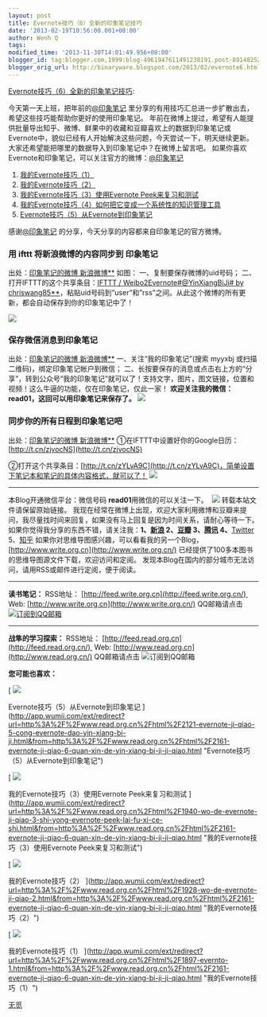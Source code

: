 ```yaml
---
layout: post
title: Evernote技巧（6）全新的印象笔记技巧
date: '2013-02-19T10:56:00.001+08:00'
author: Wenh Q
tags:
modified_time: '2013-11-30T14:01:49.956+08:00'
blogger_id: tag:blogger.com,1999:blog-4961947611491238191.post-8914825289728379851
blogger_orig_url: http://binaryware.blogspot.com/2013/02/evernote6.html
---
```

[Evernote技巧（6）全新的印象笔记技巧](http://www.read.org.cn/html/2161-evernote-ji-qiao-6-quan-xin-de-yin-xiang-bi-ji-ji-qiao.html):

今天第一天上班，把年前的[@印象笔记](http://weibo.com/yinxiangbiji)
里分享的有用技巧汇总进一步扩散出去，希望这些技巧能帮助你更好的使用印象笔记。
年前在微博上提过，希望有人能提供批量导出知乎、微博、鲜果中的收藏和豆瓣喜欢上的数据到印象笔记或Evernote中，貌似已经有人开始解决这些问题，今天尝试一下，明天继续更新。
大家还希望能把哪里的数据导入到印象笔记中？在微博上留言吧。
如果你喜欢Evernote和印象笔记，可以关注官方的微博：[@印象笔记](mailto:Evernote@%E5%8D%B0%E8%B1%A1%E7%AC%94%E8%AE%B0)


1.  [我的Evernote技巧（1）](http://www.read.org.cn/html/1897-evernto-1.html)
2.  [我的Evernote技巧（2）](http://www.read.org.cn/html/1928-wo-de-evernote-ji-qiao-2.html)
3.  [我的Evernote技巧（3）使用Evernote
    Peek来复习和测试](http://www.read.org.cn/html/1940-wo-de-evernote-ji-qiao-3-shi-yong-evernote-peek-lai-fu-xi-ce-shi.html)
4.  [我的Evernote技巧（4）如何把它变成一个系统性的知识管理工具](http://www.read.org.cn/html/1980-wo-de-evernote-ji-qiao-4-ru-ba-ta-bian-cheng-yi-ge-xi-tong-xing-de-zhi-shi-guan-li-gong-ju.html)
5.  [Evernote技巧（5）从Evernote到印象笔记](http://www.read.org.cn/html/2121-evernote-ji-qiao-5-cong-evernote-dao-yin-xiang-bi-ji.html)

感谢[@印象笔记](http://weibo.com/yinxiangbiji)
的分享，今天分享的内容都来自印象笔记的官方微博。


### **用 ifttt 将新浪微博的内容同步到 印象笔记**

出处：[印象笔记的微博 新浪微博**](http://weibo.com/yinxiangbiji)
如图：
一、复制要保存微博的uid号码；
二、打开IFTTT的这个共享条目：[IFTTT / Weibo2Evernote#@YinXiangBiJi# by
chriswang85**](http://t.cn/zYG1nja)，粘贴uid号码到”user”和”rss”之间。从此这个微博的所有更新，都会自动保存到你的印象笔记中了！

![](http://p2.zhimg.com/eb/f9/ebf9f2564887ba0651f12835b1ec2b51_m.jpg)


### **保存微信消息到印象笔记**


出处：[印象笔记的微博 新浪微博**](http://weibo.com/yinxiangbiji)
一、关注“我的印象笔记”(搜索 myyxbj
或扫描二维码)，绑定印象笔记帐户到微信；
二、长按要保存的消息或点击右上方的“分享”，转到公众号“我的印象笔记”就可以了！支持文字，图片，图文链接，位置和视频！这么牛逼的功能，仅在印象笔记，仅此一家！
**欢迎关注我的微信：read01，这回可以用印象笔记来保存了。**
![](http://ww2.sinaimg.cn/bmiddle/a6bdefa0jw1e1jfh7v6pej.jpg)


### **同步你的所有日程到印象笔记吧**

出处：[印象笔记的微博 新浪微博**](http://weibo.com/yinxiangbiji)
①在IFTTT中设置好你的Google日历：[http://t.cn/zjvocNS](http://t.cn/zjvocNS)

②打开这个共享条目：[http://t.cn/zYLvA9C](http://t.cn/zYLvA9C)，简单设置下笔记本和笔记的具体内容格式，就可以了！
![](http://ww1.sinaimg.cn/bmiddle/a6bdefa0jw1e1uzo7s8pmj.jpg)


* * * * *

本Blog开通微信平台：微信号码 **read01**用微信的可以关注一下。
 ![](https://xfxkia.blu.livefilestore.com/y1pb7QzjJUXzlHsL2XLnFy_uAekSEJxwobuOVZMe6XcisZvtqEKe0a6Lha5k7PH2TFNdxy2hB4XBM4/%E5%BE%AE%E4%BF%A1%E4%BA%8C%E7%BB%B4%E7%A0%81.jpg?psid=1)
转载本站文件请保留原始链接。
我现在经常在微博上出现，欢迎大家利用微博和豆瓣来提问，我尽量找时间来回复，如果没有马上回复是因为时间关系，请耐心等待一下。
如果你觉得我分享的东西不错，请关注我：**1、[新浪](http://weibo.com/warfalcon)
2、[豆瓣](http://www.douban.com/people/warfalcon/)
3、[腾讯](http://t.qq.com/warfalcon)
4、**[Twitter](http://www.twitter.com/warfalcon)
5、[知乎](http://www.zhihu.com/people/warfalcon)
如果你对思维导图感兴趣，可以看看我的另一个Blog，[http://www.write.org.cn](http://www.write.org.cn/)
已经提供了100多本图书的思维导图源文件下载，欢迎访问和定阅。
发现本Blog在国内的部分城市无法访问，请用RSS或邮件进行定阅，便于阅读。
****
**读书笔记：**
RSS地址： [http://feed.write.org.cn](http://feed.write.org.cn/)  Web:
[http://www.write.org.cn](http://www.write.org.cn/)
QQ邮箱请点击[![订阅到QQ邮箱](http://rescdn.qqmail.com/zh_CN/dy/btn_dyrss.gif)](http://mail.qq.com/cgi-bin/bookcol?colid=20039)
****
**战隼的学习探索：**
RSS地址： [http://feed.read.org.cn](http://feed.read.org.cn/)  Web:
[http://www.read.org.cn](http://www.read.org.cn/) QQ邮箱请点击
![订阅到QQ邮箱](http://rescdn.qqmail.com/zh_CN/dy/btn_dyrss.gif)

**您可能也喜欢：**


[
![](http://static.wumii.cn/site_images/2013/01/03/68058671.png)

Evernote技巧（5）从Evernote到印象笔记
](http://app.wumii.com/ext/redirect?url=http%3A%2F%2Fwww.read.org.cn%2Fhtml%2F2121-evernote-ji-qiao-5-cong-evernote-dao-yin-xiang-bi-ji.html&from=http%3A%2F%2Fwww.read.org.cn%2Fhtml%2F2161-evernote-ji-qiao-6-quan-xin-de-yin-xiang-bi-ji-ji-qiao.html "Evernote技巧（5）从Evernote到印象笔记")


[
![](http://static.wumii.cn/site_images/2012/07/31/38119416.png)

我的Evernote技巧（3）使用Evernote Peek来复习和测试
](http://app.wumii.com/ext/redirect?url=http%3A%2F%2Fwww.read.org.cn%2Fhtml%2F1940-wo-de-evernote-ji-qiao-3-shi-yong-evernote-peek-lai-fu-xi-ce-shi.html&from=http%3A%2F%2Fwww.read.org.cn%2Fhtml%2F2161-evernote-ji-qiao-6-quan-xin-de-yin-xiang-bi-ji-ji-qiao.html "我的Evernote技巧（3）使用Evernote Peek来复习和测试")


[
![](http://static.wumii.cn/site_images/2012/05/13/26006932.jpg)

我的Evernote技巧（2）
](http://app.wumii.com/ext/redirect?url=http%3A%2F%2Fwww.read.org.cn%2Fhtml%2F1928-wo-de-evernote-ji-qiao-2.html&from=http%3A%2F%2Fwww.read.org.cn%2Fhtml%2F2161-evernote-ji-qiao-6-quan-xin-de-yin-xiang-bi-ji-ji-qiao.html "我的Evernote技巧（2）")


[
![](http://static.wumii.cn/site_images/2012/07/31/38120425.png)

我的Evernote技巧（1）
](http://app.wumii.com/ext/redirect?url=http%3A%2F%2Fwww.read.org.cn%2Fhtml%2F1897-evernto-1.html&from=http%3A%2F%2Fwww.read.org.cn%2Fhtml%2F2161-evernote-ji-qiao-6-quan-xin-de-yin-xiang-bi-ji-ji-qiao.html "我的Evernote技巧（1）")


[
无觅
](http://www.wumii.com/widget/relatedItems "无觅相关文章插件")
